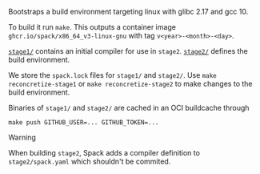 Bootstraps a build environment targeting linux with glibc 2.17 and gcc 10.

To build it run `make`. This outputs a container image `ghcr.io/spack/x86_64_v3-linux-gnu` with
tag `v<year>-<month>-<day>`.

[`stage1/`](stage1/) contains an initial compiler for use in `stage2`.
[`stage2/`](stage2/) defines the build environment.

We store the `spack.lock` files for `stage1/` and `stage2/`. Use `make reconcretize-stage1` or
`make reconcretize-stage2` to make changes to the build environment.

Binaries of `stage1/` and `stage2/` are cached in an OCI buildcache through

```make push GITHUB_USER=... GITHUB_TOKEN=...```

> [!WARNING]
> When building `stage2`, Spack adds a compiler definition to `stage2/spack.yaml` which shouldn't
> be commited.